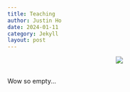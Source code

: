 ```yaml
---
title: Teaching
author: Justin Ho
date: 2024-01-11
category: Jekyll
layout: post
---
```


<div style="text-align: center"><img src="https://github.com/justinhjy1004/jekyll-gitbook/blob/master/assets/dinosaur.gif?raw=true" /></div>

<br>

Wow so empty...